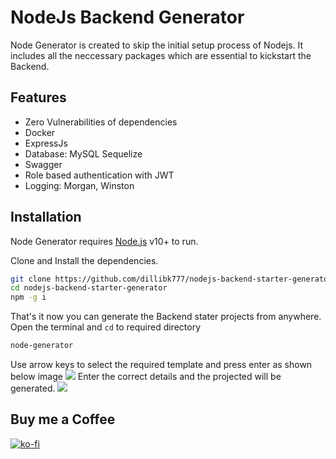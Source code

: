 # NodeJs Backend Generator

Node Generator is created to skip the initial setup process of Nodejs. It includes all the neccessary packages which are essential to kickstart the Backend.

## Features

- Zero Vulnerabilities of dependencies
- Docker
- ExpressJs
- Database: MySQL Sequelize
- Swagger 
- Role based authentication with JWT
- Logging: Morgan, Winston


## Installation

Node Generator requires [Node.js](https://nodejs.org/) v10+ to run.

Clone and Install the dependencies.

```sh
git clone https://github.com/dillibk777/nodejs-backend-starter-generator.git
cd nodejs-backend-starter-generator
npm -g i
```
That's it now you can generate the Backend stater projects from anywhere.
Open the terminal and ```cd``` to required directory

```sh
node-generator
```
Use arrow keys to select the required template and press enter as shown below image
![](https://user-images.githubusercontent.com/29474650/193395787-8713983b-2b9f-4731-b295-1b527fad06cd.png)
Enter the correct details and the projected will be generated.
![](https://user-images.githubusercontent.com/29474650/193385976-a863c310-a5a9-444a-a5ef-9c8250a79e95.png)

## Buy me a Coffee
[![ko-fi](https://ko-fi.com/img/githubbutton_sm.svg)](https://ko-fi.com/dillibabukadati)
